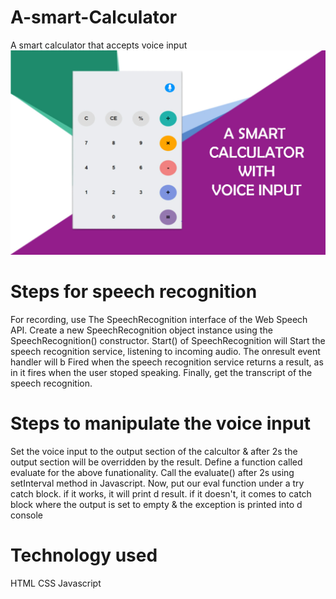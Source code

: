 # A-smart-Calculator
A smart calculator that accepts voice input
![](images/bgImg3.jpg)
# Steps for speech recognition
For recording, use The SpeechRecognition interface of the Web Speech API.
Create a new SpeechRecognition object instance using the SpeechRecognition() constructor.
Start() of SpeechRecognition will Start the speech recognition service, listening to incoming audio.
The onresult event handler will b Fired when the speech recognition service returns a result, as in it fires when the user stoped speaking.
Finally, get the transcript of the speech recognition.
# Steps to manipulate the voice input
Set the voice input to the output section of the calcultor & after 2s the output section will be overridden by the result.
Define a function called evaluate for the above funationality.
Call the evaluate() after 2s using setInterval method in Javascript.
Now, put our eval function under a try catch block. if it works, it will print d result. if it doesn't, it comes to catch block where the output is set to empty & the exception is printed into d console
# Technology used
HTML
CSS
Javascript
